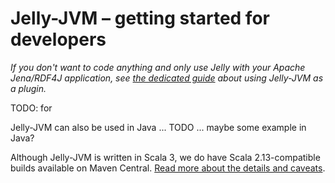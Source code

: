 # Jelly-JVM – getting started for developers

*If you don't want to code anything and only use Jelly with your Apache Jena/RDF4J application, see [the dedicated guide](getting-started-plugins.md) about using Jelly-JVM as a plugin.*

TODO: for 

Jelly-JVM can also be used in Java ... TODO ... maybe some example in Java?

Although Jelly-JVM is written in Scala 3, we do have Scala 2.13-compatible builds available on Maven Central. [Read more about the details and caveats](user/scala2.md).
